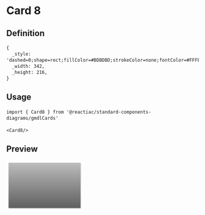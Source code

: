# Card 8

## Definition

```
{
  _style: 'dashed=0;shape=rect;fillColor=#BDBDBD;strokeColor=none;fontColor=#FFFFFF;fontSize=22;fontStyle=0;verticalAlign=bottom;spacingBottom=48;spacingLeft=0;align=left;spacing=12;gradientColor=#606060;shadow=1;whiteSpace=wrap;html=1;',
  _width: 342,
  _height: 216,
}
```

## Usage

```
import { Card8 } from '@reactiac/standard-components-diagrams/gmdlCards'

<Card8/>
```

## Preview

<img src="./card-8.png" width="200"/>
